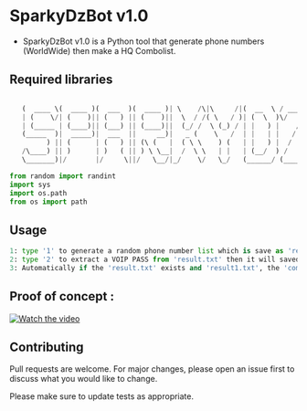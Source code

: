# SparkyDzBot v1.0

- SparkyDzBot v1.0 is a Python tool that generate phone numbers (WorldWide) then make a HQ Combolist.
## Required libraries


```python

   (  ____ \(  ____ )(  ___  )(  ____ )| \    /\|\     /|(  __  \ / ___   )  (  ___ \ (  ___  )\__   __/  |\     /|/  \     (  __   )
   | (    \/| (    )|| (   ) || (    )||  \  / /( \   / )| (  \  )\/   )  |  | (   ) )| (   ) |   ) (     | )   ( |\/) )    | (  )  |
   | (_____ | (____)|| (___) || (____)||  (_/ /  \ (_) / | |   ) |    /   )  | (__/ / | |   | |   | |     | |   | |  | |    | | /   |
   (_____  )|  _____)|  ___  ||     __)|   _ (    \   /  | |   | |   /   /   |  __ (  | |   | |   | |     ( (   ) )  | |    | (/ /) |
         ) || (      | (   ) || (\ (   |  ( \ \    ) (   | |   ) |  /   /    | (  \ \ | |   | |   | |      \ \_/ /   | |    |   / | |
   /\____) || )      | )   ( || ) \ \__|  /  \ \   | |   | (__/  ) /   (_/\  | )___) )| (___) |   | |       \   /  __) (_ _ |  (__) |
   \_______)|/       |/     \||/   \__/|_/    \/   \_/   (______/ (_______/  |/ \___/ (_______)   )_(        \_/   \____/(_)(_______)

```
```python
from random import randint
import sys
import os.path
from os import path
```

## Usage

```python
1: type '1' to generate a random phone number list which is save as 'result.txt'.
2: type '2' to extract a VOIP PASS from 'result.txt' then it will saved in 'result1.txt'.
3: Automatically if the 'result.txt' exists and 'result1.txt', the 'combo.txt' will be generated...
```
## Proof of concept :
[![Watch the video](https://i.imgur.com/vOT5EpX.jpg)](https://youtu.be/OddaRMR2O-Q)




## Contributing
Pull requests are welcome. For major changes, please open an issue first to discuss what you would like to change.

Please make sure to update tests as appropriate.
